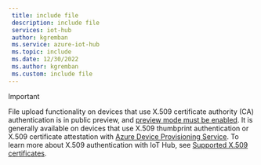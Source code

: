 ```yaml
---
 title: include file
 description: include file
 services: iot-hub
 author: kgremban
 ms.service: azure-iot-hub
 ms.topic: include
 ms.date: 12/30/2022
 ms.author: kgremban
 ms.custom: include file
---
```

> [!IMPORTANT]
> File upload functionality on devices that use X.509 certificate authority (CA) authentication is in public preview, and [preview mode must be enabled](../articles/iot-hub/iot-hub-preview-mode.md). It is generally available on devices that use X.509 thumbprint authentication or X.509 certificate attestation with [Azure Device Provisioning Service](../articles/iot-dps/concepts-x509-attestation.md). To learn more about X.509 authentication with IoT Hub, see [Supported X.509 certificates](../articles/iot-hub/iot-hub-dev-guide-sas.md#supported-x509-certificates).  
>
